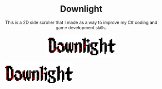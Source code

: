 <h1 align="center">Downlight</h1>

<div style="text-align: center">This is a 2D side scroller that I made as a way to improve my C# coding and game development skills.</div> 

<p align="center">
  <img src="Downlight/Pictures/Downlight_Title25.png">
</p>

![Game Title.](DownLight/Pictures/Downlight_Title25.png)

